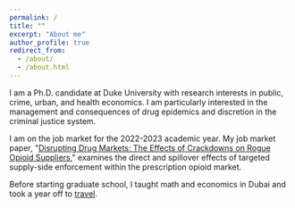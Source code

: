 ```yaml
---
permalink: /
title: ""
excerpt: "About me"
author_profile: true
redirect_from: 
  - /about/
  - /about.html
---
```


<meta name="google-site-verification" content="F1PA5O0lN6ADr5Cde5ABVSGNCeayniG2Il_SGyFGQjA" />

I am a Ph.D. candidate at Duke University with research interests in public, crime, urban, and health economics. I am particularly interested in the management and consequences of drug epidemics and discretion in the criminal justice system. 

I am on the job market for the 2022-2023 academic year. My job market paper, "[Disrupting Drug Markets: The Effects of Crackdowns on Rogue Opioid Suppliers](https://papers.ssrn.com/sol3/papers.cfm?abstract_id=4266020)," examines the direct and spillover effects of targeted supply-side enforcement within the prescription opioid market.

Before starting graduate school, I taught math and economics in Dubai and took a year off to [travel](https://twitter.com/adamksoliman/status/1402014895214776331?s=20&t=kWelDx7GIkrv42lqRBRhfQ). 

